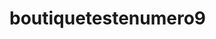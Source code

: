 # boutiquetestenumero9
<!DOCTYPE html>
<html lang="fr">
<head>
    <meta charset="UTF-8">
    <meta name="viewport" content="width=device-width, initial-scale=1.0">
    <title>Boutique en Ligne</title>
    <link href="https://cdn.jsdelivr.net/npm/tailwindcss@2.2.19/dist/tailwind.min.css" rel="stylesheet">
    <link href="https://cdnjs.cloudflare.com/ajax/libs/font-awesome/6.0.0-beta3/css/all.min.css" rel="stylesheet">
    <style>
        /* Styles spécifiques pour le toast */
        .toast-container {
            position: fixed;
            top: 20px;
            right: 20px;
            z-index: 1000;
        }

        .toast {
            background-color: #333;
            color: white;
            padding: 10px 20px;
            border-radius: 5px;
            margin-bottom: 10px;
            opacity: 0;
            transition: opacity 0.3s ease-in-out;
            min-width: 250px;
            box-shadow: 0 4px 6px rgba(0, 0, 0, 0.1);
        }

        .toast.show {
            opacity: 1;
        }

        /* Styles pour le mode sombre par défaut */
        body.dark-mode {
            background-color: #1a202c; /* bg-gray-900 */
            color: #ffffff; /* text-white */
        }
        body.dark-mode .bg-gray-800 {
            background-color: #2d3748; /* bg-gray-800 */
        }
        body.dark-mode .bg-gray-700 {
            background-color: #4a5568; /* bg-gray-700 */
        }
        body.dark-mode .bg-gray-600 {
            background-color: #718096; /* bg-gray-600 */
        }
        body.dark-mode .border-gray-700 {
            border-color: #4a5568; /* border-gray-700 */
        }
        body.dark-mode .border-gray-600 {
            border-color: #718096; /* border-gray-600 */
        }
        body.dark-mode .text-gray-400 {
            color: #a0aec0; /* text-gray-400 */
        }
        body.dark-mode .text-gray-500 {
            color: #cbd5e0; /* text-gray-500 */
        }

        /* Styles pour le mode clair */
        body.light-mode {
            background-color: #f7fafc; /* bg-gray-100 */
            color: #1a202c; /* text-gray-900 */
        }
        body.light-mode .bg-gray-800 {
            background-color: #e2e8f0; /* lighter gray */
        }
        body.light-mode .bg-gray-700 {
            background-color: #cbd5e0; /* even lighter gray */
        }
        body.light-mode .bg-gray-600 {
            background-color: #edf2f7;
        }
        body.light-mode .border-gray-700 {
            border-color: #e2e8f0;
        }
        body.light-mode .border-gray-600 {
            border-color: #cbd5e0;
        }
        body.light-mode .text-white { /* Override for light mode */
            color: #1a202c;
        }
        body.light-mode .text-gray-400 {
            color: #4a5568;
        }
        body.light-mode .text-gray-500 {
            color: #718096;
        }
        /* Ajustements spécifiques pour le mode clair si nécessaire */
        body.light-mode .text-yellow-400 {
            color: #d69e2e; /* slightly darker yellow for contrast */
        }
        body.light-mode .text-red-400 {
            color: #e53e3e;
        }
        body.light-mode .text-green-400 {
            color: #38a169;
        }
        body.light-mode input,
        body.light-mode select {
            background-color: #edf2f7; /* bg-gray-200 */
            color: #1a202c;
        }
        body.light-mode button.bg-blue-600 {
            background-color: #3182ce;
        }
        body.light-mode button.bg-blue-600:hover {
            background-color: #2b6cb0;
        }
        body.light-mode button.bg-yellow-500 {
            background-color: #ecc94b;
        }
        body.light-mode button.bg-yellow-500:hover {
            background-color: #d69e2e;
        }
        body.light-mode .toast {
            background-color: #f7fafc;
            color: #1a202c;
            border: 1px solid #e2e8f0;
        }

    </style>
</head>
<body class="bg-gray-900 text-white font-sans">

    <div id="toast-container" class="toast-container"></div>

    <header class="bg-gray-800 shadow-lg py-4 px-6 md:px-12 flex justify-between items-center fixed w-full z-50">
        <h1 class="text-3xl font-bold text-yellow-400">LUXURY SHOP</h1>
        <div class="flex items-center space-x-6">
            <div class="relative hidden md:block">
                <input type="text" id="searchInput" placeholder="Rechercher des produits..." class="bg-gray-700 text-white rounded-full py-2 px-4 pl-10 focus:outline-none focus:ring-2 focus:ring-yellow-400">
                <svg class="w-5 h-5 text-gray-400 absolute left-3 top-1/2 transform -translate-y-1/2" fill="none" stroke="currentColor" viewBox="0 0 24 24" xmlns="http://www.w3.org/2000/svg"><path stroke-linecap="round" stroke-linejoin="round" stroke-width="2" d="M21 21l-6-6m2-5a7 7 0 11-14 0 7 7 0 0114 0z"></path></svg>
            </div>

            <div class="relative cursor-pointer" id="cart-icon">
                <svg class="w-8 h-8 text-white" fill="none" stroke="currentColor" viewBox="0 0 24 24" xmlns="http://www.w3.org/2000/svg"><path stroke-linecap="round" stroke-linejoin="round" stroke-width="2" d="M3 3h2l.4 2M7 13h10l4-8H5.4M7 13L5.4 5M7 13l-2.293 2.293c-.63.63-.182 1.767.707 1.767H17m0 0a2 2 0 100 4 2 2 0 000-4zm-8 2a2 2 0 11-4 0 2 2 0 014 0z"></path></svg>
                <span id="cart-count" class="absolute -top-2 -right-2 bg-red-600 text-white text-xs font-bold rounded-full h-5 w-5 flex items-center justify-center hidden">0</span>
            </div>

            <a href="admin.html" class="text-white hover:text-yellow-400 transition hidden md:block">
                <svg class="w-8 h-8" fill="none" stroke="currentColor" viewBox="0 0 24 24" xmlns="http://www.w3.org/2000/svg"><path stroke-linecap="round" stroke-linejoin="round" stroke-width="2" d="M10.325 4.317c.426-1.756 2.924-1.756 3.35 0a1.724 1.724 0 002.573 1.066c1.543-.94 3.31.826 2.37 2.37a1.724 1.724 0 001.065 2.572c1.756.426 1.756 2.924 0 3.35a1.724 1.724 0 00-1.066 2.573c.94 1.543-.826 3.31-2.37 2.37a1.724 1.724 0 00-2.572 1.065c-.426 1.756-2.924 1.756-3.35 0a1.724 1.724 0 00-2.573-1.066c-1.543.94-3.31-.826-2.37-2.37a1.724 1.724 0 00-1.065-2.572c-1.756-.426-1.756-2.924 0-3.35a1.724 1.724 0 001.066-2.573c-.94-1.543.826-3.31 2.37-2.37.996.608 2.296.07 2.572-1.065z"></path><path stroke-linecap="round" stroke-linejoin="round" stroke-width="2" d="M15 12a3 3 0 11-6 0 3 3 0 016 0z"></path></svg>
            </a>


            <button id="theme-toggle" class="p-2 rounded-full bg-gray-700 hover:bg-gray-600 transition">
                <svg id="moon-icon" class="w-6 h-6 text-yellow-400" fill="none" stroke="currentColor" viewBox="0 0 24 24" xmlns="http://www.w3.org/2000/svg"><path stroke-linecap="round" stroke-linejoin="round" stroke-width="2" d="M20.354 15.354A9 9 0 018.646 3.646 9.003 9.003 0 0012 21a9.003 9.003 0 008.354-5.646z"></path></svg>
                <svg id="sun-icon" class="w-6 h-6 text-yellow-400 hidden" fill="none" stroke="currentColor" viewBox="0 0 24 24" xmlns="http://www.w3.org/2000/svg"><path stroke-linecap="round" stroke-linejoin="round" stroke-width="2" d="M12 3v1m0 16v1m9-9h1M3 12H2m15.325 5.232l-.707.707M6.775 6.775l-.707-.707M18.949 6.051l-.707-.707M5.051 18.949l-.707-.707M8.686 12.686l-.707-.707m-2.828 2.828l-.707-.707m-2.828 2.828l-.707-.707m11.314-11.314l.707-.707m-2.828 2.828l.707-.707m-2.828 2.828l.707-.707M12 15a3 3 0 110-6 3 3 0 010 6z"></path></svg>
            </button>
        </div>
    </header>

    <div id="cart-overlay" class="fixed inset-0 bg-black bg-opacity-75 z-50 flex justify-end hidden">
        <div class="bg-gray-800 w-full md:w-1/3 h-full shadow-lg flex flex-col">
            <div class="p-6 border-b border-gray-700 flex justify-between items-center">
                <h2 class="text-2xl font-bold text-white">Votre Panier</h2>
                <button id="close-cart" class="text-gray-400 hover:text-white">
                    <svg class="w-6 h-6" fill="none" stroke="currentColor" viewBox="0 0 24 24" xmlns="http://www.w3.org/2000/svg"><path stroke-linecap="round" stroke-linejoin="round" stroke-width="2" d="M6 18L18 6M6 6l12 12"></path></svg>
                </button>
            </div>
            <div id="cart-items" class="flex-grow p-6 overflow-y-auto">
                </div>
            <div class="p-6 border-t border-gray-700">
                <div class="flex justify-between items-center text-xl font-bold mb-4">
                    <span>Total:</span>
                    <span id="cart-total">0 FCFA</span>
                </div>
                <button class="w-full bg-yellow-500 text-gray-900 py-3 rounded-lg font-bold hover:bg-yellow-400 transition">Procéder au Paiement</button>
            </div>
        </div>
    </div>

    <main class="container mx-auto px-4 py-8 pt-28">
        <div class="flex flex-col md:flex-row justify-between items-center mb-8 space-y-4 md:space-y-0">
            <div class="relative w-full md:w-auto">
                <select id="categoryFilter" class="block appearance-none w-full bg-gray-700 border border-gray-600 text-white py-3 px-4 pr-8 rounded-lg leading-tight focus:outline-none focus:bg-gray-600 focus:border-yellow-400">
                    <option value="all">Toutes Catégories</option>
                    <option value="Robes">Robes</option>
                    <option value="Hauts">Hauts</option>
                    <option value="Accessoires">Accessoires</option>
                    </select>
                <div class="pointer-events-none absolute inset-y-0 right-0 flex items-center px-2 text-gray-400">
                    <svg class="fill-current h-4 w-4" xmlns="http://www.w3.org/2000/svg" viewBox="0 0 20 20"><path d="M9.293 12.95l.707.707L15.657 8l-1.414-1.414L10 10.828 5.757 6.586 4.343 8z"/></svg>
                </div>
            </div>
            <div class="relative w-full md:hidden">
                <input type="text" id="searchInputMobile" placeholder="Rechercher des produits..." class="bg-gray-700 text-white rounded-full py-2 px-4 pl-10 focus:outline-none focus:ring-2 focus:ring-yellow-400 w-full">
                <svg class="w-5 h-5 text-gray-400 absolute left-3 top-1/2 transform -translate-y-1/2" fill="none" stroke="currentColor" viewBox="0 0 24 24" xmlns="http://www.w3.org/2000/svg"><path stroke-linecap="round" stroke-linejoin="round" stroke-width="2" d="M21 21l-6-6m2-5a7 7 0 11-14 0 7 7 0 0114 0z"></path></svg>
            </div>
        </div>

        <div id="products-container" class="grid grid-cols-1 sm:grid-cols-2 lg:grid-cols-3 xl:grid-cols-4 gap-8">
            </div>
    </main>

    <script>
        // --- Éléments du DOM ---
        const productsContainer = document.getElementById('products-container');
        const cartIcon = document.getElementById('cart-icon');
        const cartOverlay = document.getElementById('cart-overlay');
        const closeCartButton = document.getElementById('close-cart');
        const cartItems = document.getElementById('cart-items');
        const cartTotal = document.getElementById('cart-total');
        const cartCount = document.getElementById('cart-count');
        const categoryFilter = document.getElementById('categoryFilter');
        const searchInput = document.getElementById('searchInput');
        const searchInputMobile = document.getElementById('searchInputMobile'); // Pour mobile
        const themeToggle = document.getElementById('theme-toggle');
        const moonIcon = document.getElementById('moon-icon');
        const sunIcon = document.getElementById('sun-icon');
        const toastContainer = document.getElementById('toast-container');

        // --- Données des produits et panier ---
        // Charger les produits depuis localStorage ou utiliser les produits par défaut si localStorage est vide
        let products = JSON.parse(localStorage.getItem('shopProducts')) || [
            {
                id: 1,
                name: "Robe de Soirée Élégante",
                price: 75000,
                originalPrice: 95000,
                image: "https://storage.googleapis.com/workspace-0f70711f-8b4e-4d94-86f1-2a93ccde5887/image/4f6e42aa-1393-409a-8d75-35dc173309c3.png",
                category: "Robes",
                rating: 4.8,
                stock: 10
            },
            {
                id: 2,
                name: "Top Couture Premium",
                price: 45000,
                originalPrice: 65000,
                image: "https://storage.googleapis.com/workspace-0f70711f-8b4e-4d94-86f1-2a93ccde5887/image/a1a416cf-2ed9-4826-b0fe-b0bf9ac24fba.png",
                category: "Hauts",
                rating: 4.6,
                stock: 15
            },
            {
                id: 3,
                name: "Robe Cocktail Diamants",
                price: 89000,
                originalPrice: 120000,
                image: "https://storage.googleapis.com/workspace-0f70711f-8b4e-4d94-86f1-2a93ccde5887/image/dc732eb3-2b4e-46f9-bca1-86c42649759c.png",
                category: "Robes",
                rating: 4.9,
                stock: 5
            },
            {
                id: 4,
                name: "Montre Prestige Or",
                price: 125000,
                originalPrice: 180000,
                image: "https://storage.googleapis.com/workspace-0f70711f-8b4e-4d94-86f1-2a93ccde5887/image/58eefe4f-a865-4b1a-b96a-89a1659638b2.png",
                category: "Accessoires",
                rating: 5.0,
                stock: 3
            }
        ];

        // Charger le panier depuis localStorage
        let cart = JSON.parse(localStorage.getItem('shoppingCart')) || [];

        // --- Fonctions de sauvegarde ---
        function saveProducts() {
            localStorage.setItem('shopProducts', JSON.stringify(products));
        }

        function saveCart() {
            localStorage.setItem('shoppingCart', JSON.stringify(cart));
        }

        // --- Fonctions utilitaires ---

        // Fonction pour afficher un toast (notification)
        function showToast(message, duration = 3000) {
            const toast = document.createElement('div');
            toast.className = 'toast';
            toast.innerText = message;
            toastContainer.appendChild(toast);

            // Force reflow for CSS transition
            void toast.offsetWidth;

            toast.classList.add('show');

            setTimeout(() => {
                toast.classList.remove('show');
                toast.addEventListener('transitionend', () => {
                    toast.remove();
                }, { once: true });
            }, duration);
        }

        // --- Logique du Panier ---
        function updateCart() {
            cartItems.innerHTML = '';
            let total = 0;

            if (cart.length === 0) {
                cartItems.innerHTML = '<p class="text-gray-400 text-center py-12">Votre panier est vide</p>';
            } else {
                cart.forEach(item => {
                    const itemTotal = item.price * item.quantity;
                    total += itemTotal;
                    const cartItem = document.createElement('div');
                    cartItem.className = 'flex justify-between items-center bg-gray-800 p-3 rounded-lg mb-2';
                    cartItem.innerHTML = `
                        <div class="flex items-center space-x-3 w-3/5">
                            <img src="${item.image}" alt="${item.name}" class="w-12 h-12 object-cover rounded">
                            <div>
                                <span class="font-medium">${item.name}</span>
                                <p class="text-sm text-yellow-400">${item.price.toLocaleString()} FCFA</p>
                            </div>
                        </div>
                        <div class="flex items-center space-x-2">
                            <button class="quantity-btn bg-gray-700 text-white px-2 py-1 rounded hover:bg-gray-600 transition" data-id="${item.id}" data-action="decrease">-</button>
                            <span class="font-bold">${item.quantity}</span>
                            <button class="quantity-btn bg-gray-700 text-white px-2 py-1 rounded hover:bg-gray-600 transition" data-id="${item.id}" data-action="increase">+</button>
                            <button class="remove-from-cart text-red-400 hover:text-red-300 ml-2" data-id="${item.id}">
                                <svg class="w-5 h-5" fill="none" stroke="currentColor" viewBox="0 0 24 24">
                                    <path stroke-linecap="round" stroke-linejoin="round" stroke-width="2" d="M19 7l-.867 12.142A2 2 0 0116.138 21H7.862a2 2 0 01-1.995-1.858L5 7m5 4v6m4-6v6m1-10V4a1 1 0 00-1-1h-4a1 1 0 00-1 1v3M4 7h16"/>
                                </svg>
                            </button>
                        </div>
                    `;
                    cartItems.appendChild(cartItem);
                });
            }

            cartTotal.innerText = total.toLocaleString() + ' FCFA';
            cartCount.innerText = cart.reduce((sum, item) => sum + item.quantity, 0);
            cartCount.classList.toggle('hidden', cart.reduce((sum, item) => sum + item.quantity, 0) === 0);

            saveCart();
        }

        // --- Logique d'affichage des produits ---
        function displayProducts() {
            productsContainer.innerHTML = '';
            const currentCategory = categoryFilter.value;
            const searchTerm = (searchInput.value || searchInputMobile.value).toLowerCase();

            const filteredProducts = products.filter(product => {
                const matchesCategory = currentCategory === 'all' || product.category === currentCategory;
                const matchesSearch = product.name.toLowerCase().includes(searchTerm) || product.category.toLowerCase().includes(searchTerm);
                return matchesCategory && matchesSearch;
            });

            if (filteredProducts.length === 0) {
                productsContainer.innerHTML = '<p class="text-white text-center py-10 col-span-full">Aucun produit trouvé pour cette sélection.</p>';
                return;
            }

            filteredProducts.forEach(product => {
                const isOutOfStock = product.stock <= 0;
                const productCard = document.createElement('div');
                productCard.className = `bg-gray-800 rounded-lg shadow-lg overflow-hidden flex flex-col transform hover:scale-105 transition-transform duration-300 relative ${isOutOfStock ? 'opacity-70 grayscale' : ''}`;

                productCard.innerHTML = `
                    ${isOutOfStock ? '<div class="absolute inset-0 bg-black bg-opacity-60 flex items-center justify-center z-10"><span class="text-white text-xl font-bold">Rupture de Stock</span></div>' : ''}
                    <img src="${product.image}" alt="${product.name}" class="w-full h-48 object-cover">
                    <div class="p-4 flex-grow">
                        <h3 class="text-lg font-semibold text-white mb-1">${product.name}</h3>
                        <p class="text-sm text-gray-400 mb-2">${product.category}</p>
                        <div class="flex items-center mb-2">
                            ${Array(Math.floor(product.rating)).fill().map(() => `<svg class="w-4 h-4 text-yellow-400 fill-current" viewBox="0 0 24 24"><path d="M12 17.27L18.18 21l-1.64-7.03L22 9.24l-7.19-.61L12 2 9.19 8.63 2 9.24l5.46 4.73L5.82 21z"/></svg>`).join('')}
                            ${Array(5 - Math.floor(product.rating)).fill().map(() => `<svg class="w-4 h-4 text-gray-600 fill-current" viewBox="0 0 24 24"><path d="M12 17.27L18.18 21l-1.64-7.03L22 9.24l-7.19-.61L12 2 9.19 8.63 2 9.24l5.46 4.73L5.82 21z"/></svg>`).join('')}
                            <span class="text-gray-400 text-sm ml-1">(${product.rating.toFixed(1)})</span>
                        </div>
                        <div class="flex items-baseline space-x-2 mb-3">
                            <span class="text-yellow-400 font-bold text-xl">${product.price.toLocaleString()} FCFA</span>
                            ${product.originalPrice ? `<span class="text-gray-500 line-through text-sm">${product.originalPrice.toLocaleString()} FCFA</span>` : ''}
                        </div>
                        ${product.stock > 0 ? `<p class="text-sm text-green-400">Stock: ${product.stock} disponibles</p>` : `<p class="text-sm text-red-400">Stock: 0 (Rupture)</p>`}
                    </div>
                    <div class="p-4 border-t border-gray-700">
                        <button class="add-to-cart w-full bg-blue-600 text-white py-2 px-4 rounded-lg hover:bg-blue-700 transition duration-300 ${isOutOfStock ? 'opacity-50 cursor-not-allowed' : ''}" data-id="${product.id}" ${isOutOfStock ? 'disabled' : ''}>
                            ${isOutOfStock ? 'Rupture de Stock' : 'Ajouter au Panier'}
                        </button>
                    </div>
                `;
                productsContainer.appendChild(productCard);
            });
        }

        // --- Écouteurs d'événements ---

        // Ouvrir le panier
        cartIcon.addEventListener('click', () => {
            cartOverlay.classList.remove('hidden');
        });

        // Fermer le panier
        closeCartButton.addEventListener('click', () => {
            cartOverlay.classList.add('hidden');
        });

        // Fermer le panier en cliquant en dehors
        cartOverlay.addEventListener('click', (e) => {
            if (e.target === cartOverlay) {
                cartOverlay.classList.add('hidden');
            }
        });

        // Ajouter au panier depuis la grille des produits
        productsContainer.addEventListener('click', (e) => {
            if (e.target.classList.contains('add-to-cart')) {
                const productId = e.target.getAttribute('data-id');
                const product = products.find(p => p.id == productId);

                if (product && product.stock > 0) {
                    const existingItem = cart.find(item => item.id === product.id);
                    if (existingItem) {
                        if (existingItem.quantity < product.stock) {
                            existingItem.quantity++;
                            showToast(`"${product.name}" (x${existingItem.quantity}) ajouté au panier !`);
                        } else {
                            showToast(`Désolé, il ne reste plus que ${product.stock} exemplaire(s) de "${product.name}" en stock.`, 5000);
                        }
                    } else {
                        cart.push({ ...product, quantity: 1 });
                        showToast(`"${product.name}" ajouté au panier !`);
                    }
                    updateCart();
                    displayProducts(); // Rafraîchit l'affichage des produits
                } else if (product && product.stock === 0) {
                    showToast(`Désolé, "${product.name}" est en rupture de stock.`, 5000);
                }
            }
        });

        // Gérer les quantités et la suppression dans le panier
        cartItems.addEventListener('click', (e) => {
            // Boutons d'augmentation/diminution de quantité
            if (e.target.classList.contains('quantity-btn')) {
                const productId = e.target.getAttribute('data-id');
                const action = e.target.getAttribute('data-action');
                const itemIndex = cart.findIndex(item => item.id == productId);

                if (itemIndex !== -1) {
                    const productInStock = products.find(p => p.id == productId); // Trouver le produit dans la liste originale

                    if (action === 'increase') {
                        if (productInStock && cart[itemIndex].quantity < productInStock.stock) {
                            cart[itemIndex].quantity++;
                            showToast(`Quantité de "${cart[itemIndex].name}" augmentée à ${cart[itemIndex].quantity}.`);
                        } else if (productInStock) {
                            showToast(`Désolé, il ne reste plus que ${productInStock.stock} exemplaire(s) de ${productInStock.name} en stock.`, 5000);
                        }
                    } else if (action === 'decrease') {
                        cart[itemIndex].quantity--;
                        if (cart[itemIndex].quantity <= 0) {
                            const removedItemName = cart[itemIndex].name; // Sauvegarder le nom avant de supprimer
                            cart.splice(itemIndex, 1);
                            showToast(`"${removedItemName}" retiré du panier.`);
                        } else {
                            showToast(`Quantité de "${cart[itemIndex].name}" diminuée à ${cart[itemIndex].quantity}.`);
                        }
                    }
                    updateCart();
                    displayProducts(); // Rafraîchit l'affichage des produits au cas où un stock change de 0
                }
            }

            // Bouton de suppression d'article (l'icône poubelle)
            if (e.target.closest('.remove-from-cart')) {
                const productId = e.target.closest('.remove-from-cart').getAttribute('data-id');
                const itemToRemove = cart.find(item => item.id == productId);
                if (confirm(`Voulez-vous vraiment retirer "${itemToRemove ? itemToRemove.name : 'cet article'}" du panier ?`)) {
                    cart = cart.filter(item => item.id != productId);
                    showToast(`"${itemToRemove ? itemToRemove.name : 'Cet article'}" a été retiré du panier.`);
                    updateCart();
                    displayProducts(); // Rafraîchit l'affichage des produits au cas où un stock change de 0
                }
            }
        });


        // Filtrer par catégorie
        categoryFilter.addEventListener('change', displayProducts);

        // Rechercher sur le grand écran
        searchInput.addEventListener('input', displayProducts);
        // Rechercher sur le petit écran
        searchInputMobile.addEventListener('input', displayProducts);

        // --- Gestion du Thème (Dark/Light Mode) ---
        function setDarkMode(isDark) {
            if (isDark) {
                document.body.classList.add('dark-mode');
                document.body.classList.remove('light-mode');
                moonIcon.classList.remove('hidden');
                sunIcon.classList.add('hidden');
                localStorage.setItem('theme', 'dark');
            } else {
                document.body.classList.add('light-mode');
                document.body.classList.remove('dark-mode');
                moonIcon.classList.add('hidden');
                sunIcon.classList.remove('hidden');
                localStorage.setItem('theme', 'light');
            }
        }

        themeToggle.addEventListener('click', () => {
            const isDarkMode = document.body.classList.contains('dark-mode');
            setDarkMode(!isDarkMode);
        });

        // --- Initialisation au chargement de la page ---
        document.addEventListener('DOMContentLoaded', () => {
            // Appliquer le thème sauvegardé
            const savedTheme = localStorage.getItem('theme');
            if (savedTheme === 'light') {
                setDarkMode(false);
            } else {
                setDarkMode(true); // Par défaut ou si 'dark'
            }

            // Sauvegarder les produits initiaux si c'est la première fois (pour avoir le stock)
            if (!localStorage.getItem('shopProducts')) {
                saveProducts();
            }

            displayProducts(); // Affiche les produits
            updateCart();      // Met à jour le panier
        });
    </script>
</body>
</html>
